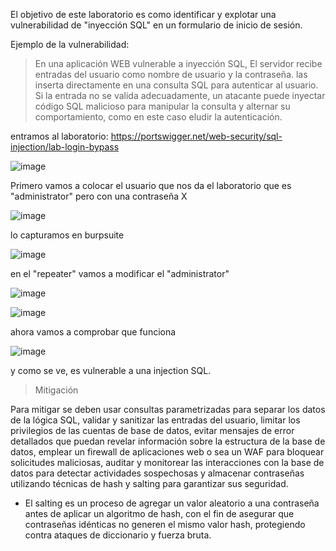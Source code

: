 El objetivo de este laboratorio es como identificar y explotar una vulnerabilidad de "inyección SQL" en un formulario de inicio de sesión. 

Ejemplo de la vulnerabilidad: 

> En una aplicación WEB vulnerable a inyección SQL, El servidor recibe entradas del usuario como nombre de usuario y la contraseña. las inserta directamente en una consulta SQL para autenticar al usuario. Si la entrada no se valida adecuadamente, un atacante puede inyectar código SQL malicioso para manipular la consulta y alternar su comportamiento, como en este caso eludir la autenticación. 


entramos al laboratorio: https://portswigger.net/web-security/sql-injection/lab-login-bypass

![image](https://github.com/user-attachments/assets/5e8fe8a1-9d00-4748-88ae-024bddaf1501)

Primero vamos a colocar el usuario que nos da el laboratorio que es "administrator" pero con una contraseña X

![image](https://github.com/user-attachments/assets/6a7a507f-c24d-42c4-87a9-b89a10ea64ee)

lo capturamos en burpsuite 

![image](https://github.com/user-attachments/assets/50be5d3c-f040-4b03-b152-c23691ba68a0)

en el "repeater" vamos a modificar el "administrator" 

![image](https://github.com/user-attachments/assets/53f563e0-6f3b-4cfe-8b04-2c4af4c77a90)

![image](https://github.com/user-attachments/assets/130e4cbd-6a38-490c-b525-22762002d20c)

ahora vamos a comprobar que funciona 

![image](https://github.com/user-attachments/assets/73bc314c-ef4a-423c-b6c4-f6188b66d8e4)

y como se ve, es vulnerable a una injection SQL. 

> Mitigación 

Para mitigar se deben usar consultas parametrizadas para separar los datos de la lógica SQL, validar y sanitizar las entradas del usuario, limitar los privilegios de las cuentas de base de datos, evitar mensajes de error detallados que puedan revelar información sobre la estructura de la base de datos, emplear un firewall de aplicaciones web o sea un WAF para bloquear solicitudes maliciosas, auditar y monitorear las interacciones con la base de datos para detectar actividades sospechosas y almacenar contraseñas utilizando técnicas de hash y salting para garantizar sus seguridad. 

- El salting es un proceso de agregar un valor aleatorio a una contraseña antes de aplicar un algoritmo de hash, con el fin de asegurar que contraseñas idénticas no generen el mismo valor hash, protegiendo contra ataques de diccionario y fuerza bruta. 
